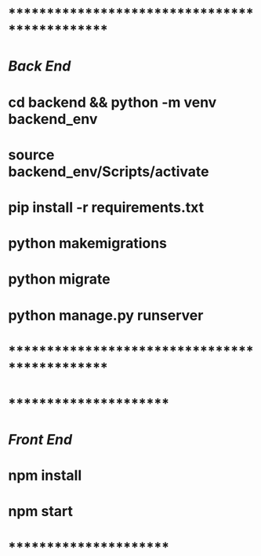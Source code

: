 
# ********************************************* #
#                   *Back End*                  #
#    cd backend && python -m venv backend_env   # 
#      source backend_env/Scripts/activate      #   
#        pip install -r requirements.txt        #  
#             python makemigrations             #  
#               python migrate                  #  
#           python manage.py runserver          #  
# ********************************************* #

# ********************* #
#      *Front End*      #
#      npm install      #
#       npm start       #
# ********************* #